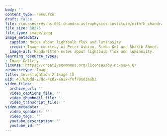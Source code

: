```yaml
---
body: ''
content_type: resource
draft: false
file: /courses/res-hs-001-chandra-astrophysics-institute/mithfh_chandra_inv2_18.jpg
file_size: 38275
file_type: image/jpeg
image_metadata:
  caption: Notes about lightbulb flux and luminosity.
  credit: Image courtesy of Peter Ashton, Simba Kol and Shakib Ahmed.
  image-alt: Handwritten notes about lightbulb flex and luminosity.
learning_resource_types:
- Image Gallery
license: https://creativecommons.org/licenses/by-nc-sa/4.0/
resourcetype: Image
title: Investigation 2 Image 18
uid: 437630dd-27dc-4cd2-aa29-f0f789d1a6b2
video_files:
  archive_url: ''
  video_captions_file: ''
  video_thumbnail_file: ''
  video_transcript_file: ''
video_metadata:
  video_speakers: ''
  video_tags: ''
  youtube_description: ''
  youtube_id: ''
---
```

